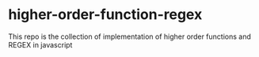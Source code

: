 # higher-order-function-regex
This repo is the collection of implementation of higher order functions and REGEX in javascript
